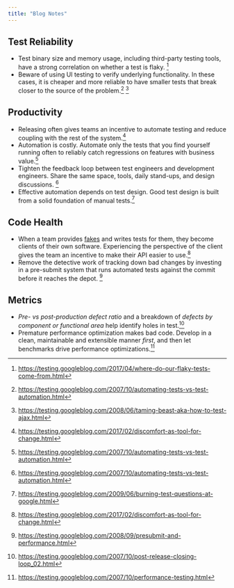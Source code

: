 ```yaml
---
title: "Blog Notes"
---
```


## Test Reliability

- Test binary size and memory usage, including third-party testing tools, have a strong correlation
  on whether a test is flaky. [^1]
- Beware of using UI testing to verify underlying functionality. In these cases, it is cheaper and
  more reliable to have smaller tests that break closer to the source of the problem.[^5] [^6]

## Productivity

- Releasing often gives teams an incentive to automate testing and reduce coupling with the rest of
  the system.[^2]
- Automation is costly. Automate only the tests that you find yourself running often to reliably
  catch regressions on features with business value.[^5]
- Tighten the feedback loop between test engineers and development engineers. Share the same space,
  tools, daily stand-ups, and design discussions. [^5]
- Effective automation depends on test design. Good test design is built from a solid foundation of
  manual tests.[^8]


## Code Health

- When a team provides [fakes](../tott/#know-your-test-doubles) and writes tests for them, they
  become clients of their own software. Experiencing the perspective of the client gives the team an
  incentive to make their API easier to use.[^2]
- Remove the detective work of tracking down bad changes by investing in a pre-submit system that
  runs automated tests against the commit before it reaches the depot. [^7]

## Metrics

- *Pre- vs post-production defect ratio* and a breakdown of *defects by component or functional
  area* help identify holes in test.[^3]
- Premature performance optimization makes bad code. Develop in a clean, maintainable and
  extensible manner *first*, and then let benchmarks drive performance optimizations.[^4]

[^1]: https://testing.googleblog.com/2017/04/where-do-our-flaky-tests-come-from.html
[^2]: https://testing.googleblog.com/2017/02/discomfort-as-tool-for-change.html
[^3]: https://testing.googleblog.com/2007/10/post-release-closing-loop_02.html
[^4]: https://testing.googleblog.com/2007/10/performance-testing.html
[^5]: https://testing.googleblog.com/2007/10/automating-tests-vs-test-automation.html
[^6]: https://testing.googleblog.com/2008/06/taming-beast-aka-how-to-test-ajax.html
[^7]: https://testing.googleblog.com/2008/09/presubmit-and-performance.html
[^8]: https://testing.googleblog.com/2009/06/burning-test-questions-at-google.html